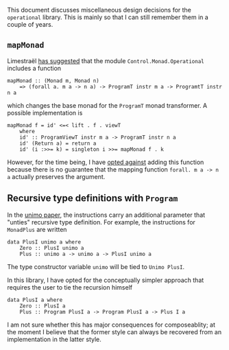 This document discusses miscellaneous design decisions for the `operational` library. This is mainly so that I can still remember them in a couple of years.


`mapMonad`
----------

Limestraël [has suggested][1] that the module `Control.Monad.Operational` includes a function

    mapMonad :: (Monad m, Monad n)
        => (forall a. m a -> n a) -> ProgramT instr m a -> ProgramtT instr n a

which changes the base monad for the `ProgramT` monad transformer. A possible implementation is

    mapMonad f = id' <=< lift . f . viewT
        where
        id' :: ProgramViewT instr m a -> ProgramT instr n a
        id' (Return a) = return a
        id' (i :>>= k) = singleton i >>= mapMonad f . k

However, for the time being, I have [opted against][1] adding this function because there is no guarantee that the mapping function `forall. m a -> n a` actually preserves the argument.


  [1]: http://www.haskell.org/pipermail/haskell-cafe/2010-May/077094.html
  [2]: http://www.haskell.org/pipermail/haskell-cafe/2010-May/077097.html


Recursive type definitions with `Program`
-----------------------------------------
In the [unimo paper][unimo], the instructions carry an additional parameter that "unties" recursive type definition. For example, the instructions for `MonadPlus` are written

    data PlusI unimo a where
        Zero :: PlusI unimo a
        Plus :: unimo a -> unimo a -> PlusI unimo a

The type constructor variable `unimo` will be tied to `Unimo PlusI`.

In this library, I have opted for the conceptually simpler approach that requires the user to tie the recursion himself

    data PlusI a where
        Zero :: PlusI a
        Plus :: Program PlusI a -> Program PlusI a -> Plus I a

I am not sure whether this has major consequences for composeablity; at the moment I believe that the former style can always be recovered from an implementation in the latter style.


  [unimo]: http://web.cecs.pdx.edu/~cklin/papers/unimo-143.pdf "Chuan-kai Lin. Programming Monads Operationally with Unimo."
